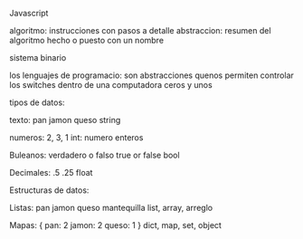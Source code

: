 Javascript

algoritmo: instrucciones con pasos a detalle
abstraccion: resumen del algoritmo hecho o puesto con un nombre 

sistema binario

los lenguajes de programacio: son abstracciones quenos permiten controlar los switches dentro de una computadora ceros y unos

tipos de datos:

texto: pan jamon queso
string

numeros: 2, 3, 1
int: numero enteros

Buleanos: verdadero o falso    true or false
bool

Decimales: .5  .25
float


Estructuras de datos:

Listas: pan jamon queso mantequilla
list, array, arreglo

Mapas: {
    pan: 2
    jamon: 2
    queso: 1
}
dict, map, set, object







